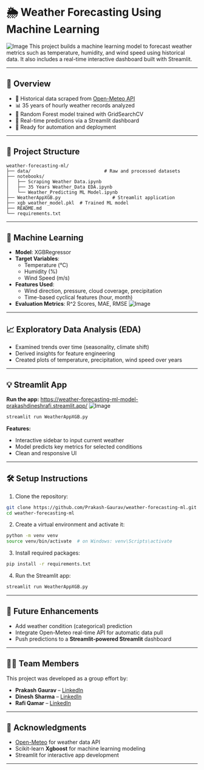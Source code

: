 
# 🌦️ Weather Forecasting Using Machine Learning
![Image](https://github.com/user-attachments/assets/55d6313d-6a9c-4fe2-9b2c-ccfaa11418b1)
This project builds a machine learning model to forecast weather metrics such as temperature, humidity, and wind speed using historical data. It also includes a real-time interactive dashboard built with Streamlit.

---

## 📌 Overview

- 🔄 Historical data scraped from [Open-Meteo API](https://open-meteo.com/)
- 📊 35 years of hourly weather records analyzed
- 🤖 Random Forest model trained with GridSearchCV
- 🚀 Real-time predictions via a Streamlit dashboard
- 🔧 Ready for automation and deployment

---

## 📂 Project Structure

```
weather-forecasting-ml/
├── data/                           # Raw and processed datasets
├── notebooks/
│   ├── Scraping Weather Data.ipynb
│   ├── 35 Years Weather_Data EDA.ipynb
│   └── Weather_Predicting ML Model.ipynb
├── WeatherAppXGB.py                   # Streamlit application
├── xgb_weather_model.pkl  # Trained ML model
├── README.md
└── requirements.txt
```

---

## 🧠 Machine Learning

- **Model**: XGBRegressor 
- **Target Variables**: 
  - Temperature (°C)
  - Humidity (%)
  - Wind Speed (m/s)
- **Features Used**:
  - Wind direction, pressure, cloud coverage, precipitation
  - Time-based cyclical features (hour, month)
- **Evaluation Metrics**: R^2 Scores, MAE, RMSE
![Image](https://github.com/user-attachments/assets/303b0d4e-9d0b-4197-827f-1a088ea35789)
---

## 📈 Exploratory Data Analysis (EDA)

- Examined trends over time (seasonality, climate shift)
- Derived insights for feature engineering
- Created plots of temperature, precipitation, wind speed over years

---

## 💡 Streamlit App

**Run the app:** https://weather-forecasting-ml-model-prakashdineshrafi.streamlit.app/
![Image](https://github.com/user-attachments/assets/b625591f-f09a-4bd5-a64d-7607d2b67204)

```bash
streamlit run WeatherAppXGB.py
```

**Features:**

- Interactive sidebar to input current weather
- Model predicts key metrics for selected conditions
- Clean and responsive UI

---

## 🛠 Setup Instructions

1. Clone the repository:

```bash
git clone https://github.com/Prakash-Gaurav/weather-forecasting-ml.git
cd weather-forecasting-ml
```

2. Create a virtual environment and activate it:

```bash
python -m venv venv
source venv/bin/activate  # on Windows: venv\Scripts\activate
```

3. Install required packages:

```bash
pip install -r requirements.txt
```

4. Run the Streamlit app:

```bash
streamlit run WeatherAppXGB.py
```

---

## 📌 Future Enhancements

- Add weather condition (categorical) prediction
- Integrate Open-Meteo real-time API for automatic data pull
- Push predictions to a **Streamlit-powered Streamlit** dashboard

---

## 👨‍💻 Team Members

This project was developed as a group effort by:

- **Prakash Gaurav** – [LinkedIn](www.linkedin.com/in/prakash-gaurav-519164268)
- **Dinesh Sharma** – [LinkedIn](https://www.linkedin.com/in/zarddinesh/)
- **Rafi Qamar** – [LinkedIn](https://www.linkedin.com/in/rafi-qamar/)

---

## 🙌 Acknowledgments

- [Open-Meteo](https://open-meteo.com) for weather data API
- Scikit-learn **Xgboost** for machine learning modeling
- Streamlit for interactive app development

---



